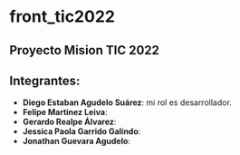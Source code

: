 # front_tic2022
## Proyecto Mision TIC 2022

## Integrantes:

- **Diego Estaban Agudelo Suárez**: mi rol es desarrollador.
- **Felipe Martinez Leiva**:
- **Gerardo Realpe Álvarez**:
- **Jessica Paola Garrido Galindo**:
- **Jonathan Guevara Agudelo**:
